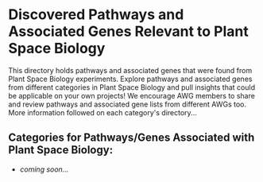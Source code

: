 # Discovered Pathways and Associated Genes Relevant to Plant Space Biology

This directory holds pathways and associated genes that were found from Plant Space Biology experiments. Explore pathways and associated genes from different categories in Plant Space Biology and pull insights that could be applicable on your own projects! We encourage AWG members to share and review pathways and associated gene lists from different AWGs too. More information followed on each category's directory...

## Categories for Pathways/Genes Associated with Plant Space Biology:

- *coming soon...*
